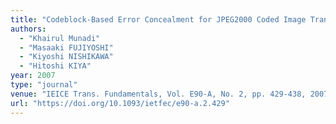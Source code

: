```yaml
---
title: "Codeblock-Based Error Concealment for JPEG2000 Coded Image Transmission over RTP"
authors:
  - "Khairul Munadi"
  - "Masaaki FUJIYOSHI"
  - "Kiyoshi NISHIKAWA"
  - "Hitoshi KIYA"
year: 2007
type: "journal"
venue: "IEICE Trans. Fundamentals, Vol. E90-A, No. 2, pp. 429-438, 2007-02-01."
url: "https://doi.org/10.1093/ietfec/e90-a.2.429"
---
```

